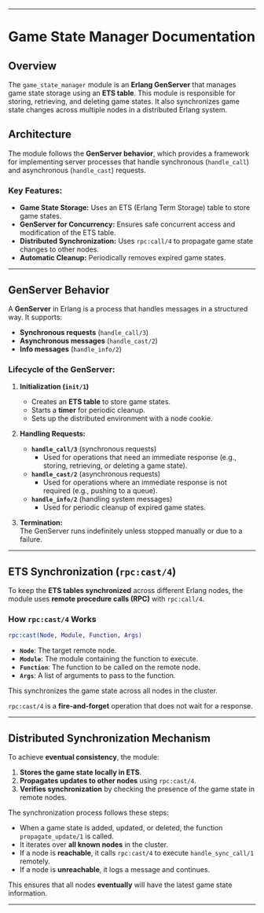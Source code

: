 
---

# Game State Manager Documentation

## Overview

The `game_state_manager` module is an **Erlang GenServer** that manages game state storage using an **ETS table**. This module is responsible for storing, retrieving, and deleting game states. It also synchronizes game state changes across multiple nodes in a distributed Erlang system.

## Architecture

The module follows the **GenServer behavior**, which provides a framework for implementing server processes that handle synchronous (`handle_call`) and asynchronous (`handle_cast`) requests.

### Key Features:
- **Game State Storage:** Uses an ETS (Erlang Term Storage) table to store game states.
- **GenServer for Concurrency:** Ensures safe concurrent access and modification of the ETS table.
- **Distributed Synchronization:** Uses `rpc:call/4` to propagate game state changes to other nodes.
- **Automatic Cleanup:** Periodically removes expired game states.

---

## GenServer Behavior

A **GenServer** in Erlang is a process that handles messages in a structured way. It supports:
- **Synchronous requests** (`handle_call/3`)
- **Asynchronous messages** (`handle_cast/2`)
- **Info messages** (`handle_info/2`)

### Lifecycle of the GenServer:
1. **Initialization (`init/1`)**
    - Creates an **ETS table** to store game states.
    - Starts a **timer** for periodic cleanup.
    - Sets up the distributed environment with a node cookie.

2. **Handling Requests:**
    - **`handle_call/3`** (synchronous requests)
        - Used for operations that need an immediate response (e.g., storing, retrieving, or deleting a game state).
    - **`handle_cast/2`** (asynchronous requests)
        - Used for operations where an immediate response is not required (e.g., pushing to a queue).
    - **`handle_info/2`** (handling system messages)
        - Used for periodic cleanup of expired game states.

3. **Termination:**  
   The GenServer runs indefinitely unless stopped manually or due to a failure.

---

## ETS Synchronization (`rpc:cast/4`)

To keep the **ETS tables synchronized** across different Erlang nodes, the module uses **remote procedure calls (RPC)** with `rpc:call/4`.

### How `rpc:cast/4` Works
```erlang
rpc:cast(Node, Module, Function, Args)
```
- **`Node`**: The target remote node.
- **`Module`**: The module containing the function to execute.
- **`Function`**: The function to be called on the remote node.
- **`Args`**: A list of arguments to pass to the function.

This synchronizes the game state across all nodes in the cluster.

`rpc:cast/4` is a **fire-and-forget** operation that does not wait for a response.

---

## Distributed Synchronization Mechanism

To achieve **eventual consistency**, the module:
1. **Stores the game state locally in ETS**.
2. **Propagates updates to other nodes** using `rpc:cast/4`.
3. **Verifies synchronization** by checking the presence of the game state in remote nodes.

The synchronization process follows these steps:
- When a game state is added, updated, or deleted, the function `propagate_update/1` is called.
- It iterates over **all known nodes** in the cluster.
- If a node is **reachable**, it calls `rpc:cast/4` to execute `handle_sync_call/1` remotely.
- If a node is **unreachable**, it logs a message and continues.

This ensures that all nodes **eventually** will have the latest game state information.

---
